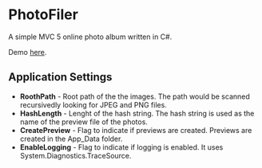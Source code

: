 # PhotoFiler
A simple MVC 5 online photo album written in C#.  

Demo [here](http://www.adriandemavivas.com/PhotoFiler/). 

Application Settings
--------------------
* **RoothPath** - Root path of the the images.  The path would be scanned recursivedly looking for JPEG and PNG files. 
* **HashLength** - Lenght of the hash string.  The hash string is used as the name of the preview file of the photos. 
* **CreatePreview** - Flag to indicate if previews are created.  Previews are created in the App_Data folder. 
* **EnableLogging** - Flag to indicate if logging is enabled.  It uses System.Diagnostics.TraceSource. 

